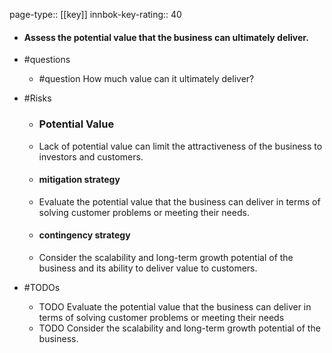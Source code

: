 page-type:: [[key]]
innbok-key-rating:: 40
- #### Assess the potential value that the business can ultimately deliver.
- #questions
  - #question How much value can it ultimately deliver?
- #Risks

  - ### Potential Value
  - Lack of potential value can limit the attractiveness of the business to investors and customers.
  - #### mitigation strategy
  - Evaluate the potential value that the business can deliver in terms of solving customer problems or meeting their needs.
  - #### contingency strategy
  - Consider the scalability and long-term growth potential of the business and its ability to deliver value to customers.
- #TODOs
  - TODO Evaluate the potential value that the business can deliver in terms of solving customer problems or meeting their needs
  - TODO  Consider the scalability and long-term growth potential of the business.



